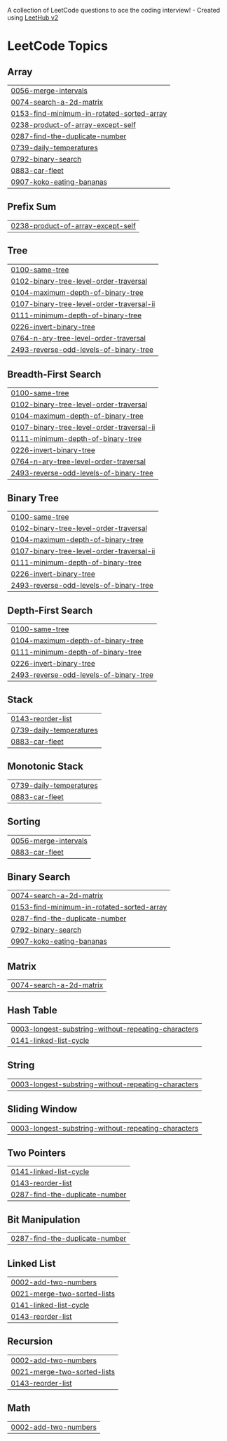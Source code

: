 A collection of LeetCode questions to ace the coding interview! - Created using [LeetHub v2](https://github.com/arunbhardwaj/LeetHub-2.0)
<!---LeetCode Topics Start-->
# LeetCode Topics
## Array
|  |
| ------- |
| [0056-merge-intervals](https://github.com/Nour8317/LeetCode/tree/master/0056-merge-intervals) |
| [0074-search-a-2d-matrix](https://github.com/Nour8317/LeetCode/tree/master/0074-search-a-2d-matrix) |
| [0153-find-minimum-in-rotated-sorted-array](https://github.com/Nour8317/LeetCode/tree/master/0153-find-minimum-in-rotated-sorted-array) |
| [0238-product-of-array-except-self](https://github.com/Nour8317/LeetCode/tree/master/0238-product-of-array-except-self) |
| [0287-find-the-duplicate-number](https://github.com/Nour8317/LeetCode/tree/master/0287-find-the-duplicate-number) |
| [0739-daily-temperatures](https://github.com/Nour8317/LeetCode/tree/master/0739-daily-temperatures) |
| [0792-binary-search](https://github.com/Nour8317/LeetCode/tree/master/0792-binary-search) |
| [0883-car-fleet](https://github.com/Nour8317/LeetCode/tree/master/0883-car-fleet) |
| [0907-koko-eating-bananas](https://github.com/Nour8317/LeetCode/tree/master/0907-koko-eating-bananas) |
## Prefix Sum
|  |
| ------- |
| [0238-product-of-array-except-self](https://github.com/Nour8317/LeetCode/tree/master/0238-product-of-array-except-self) |
## Tree
|  |
| ------- |
| [0100-same-tree](https://github.com/Nour8317/LeetCode/tree/master/0100-same-tree) |
| [0102-binary-tree-level-order-traversal](https://github.com/Nour8317/LeetCode/tree/master/0102-binary-tree-level-order-traversal) |
| [0104-maximum-depth-of-binary-tree](https://github.com/Nour8317/LeetCode/tree/master/0104-maximum-depth-of-binary-tree) |
| [0107-binary-tree-level-order-traversal-ii](https://github.com/Nour8317/LeetCode/tree/master/0107-binary-tree-level-order-traversal-ii) |
| [0111-minimum-depth-of-binary-tree](https://github.com/Nour8317/LeetCode/tree/master/0111-minimum-depth-of-binary-tree) |
| [0226-invert-binary-tree](https://github.com/Nour8317/LeetCode/tree/master/0226-invert-binary-tree) |
| [0764-n-ary-tree-level-order-traversal](https://github.com/Nour8317/LeetCode/tree/master/0764-n-ary-tree-level-order-traversal) |
| [2493-reverse-odd-levels-of-binary-tree](https://github.com/Nour8317/LeetCode/tree/master/2493-reverse-odd-levels-of-binary-tree) |
## Breadth-First Search
|  |
| ------- |
| [0100-same-tree](https://github.com/Nour8317/LeetCode/tree/master/0100-same-tree) |
| [0102-binary-tree-level-order-traversal](https://github.com/Nour8317/LeetCode/tree/master/0102-binary-tree-level-order-traversal) |
| [0104-maximum-depth-of-binary-tree](https://github.com/Nour8317/LeetCode/tree/master/0104-maximum-depth-of-binary-tree) |
| [0107-binary-tree-level-order-traversal-ii](https://github.com/Nour8317/LeetCode/tree/master/0107-binary-tree-level-order-traversal-ii) |
| [0111-minimum-depth-of-binary-tree](https://github.com/Nour8317/LeetCode/tree/master/0111-minimum-depth-of-binary-tree) |
| [0226-invert-binary-tree](https://github.com/Nour8317/LeetCode/tree/master/0226-invert-binary-tree) |
| [0764-n-ary-tree-level-order-traversal](https://github.com/Nour8317/LeetCode/tree/master/0764-n-ary-tree-level-order-traversal) |
| [2493-reverse-odd-levels-of-binary-tree](https://github.com/Nour8317/LeetCode/tree/master/2493-reverse-odd-levels-of-binary-tree) |
## Binary Tree
|  |
| ------- |
| [0100-same-tree](https://github.com/Nour8317/LeetCode/tree/master/0100-same-tree) |
| [0102-binary-tree-level-order-traversal](https://github.com/Nour8317/LeetCode/tree/master/0102-binary-tree-level-order-traversal) |
| [0104-maximum-depth-of-binary-tree](https://github.com/Nour8317/LeetCode/tree/master/0104-maximum-depth-of-binary-tree) |
| [0107-binary-tree-level-order-traversal-ii](https://github.com/Nour8317/LeetCode/tree/master/0107-binary-tree-level-order-traversal-ii) |
| [0111-minimum-depth-of-binary-tree](https://github.com/Nour8317/LeetCode/tree/master/0111-minimum-depth-of-binary-tree) |
| [0226-invert-binary-tree](https://github.com/Nour8317/LeetCode/tree/master/0226-invert-binary-tree) |
| [2493-reverse-odd-levels-of-binary-tree](https://github.com/Nour8317/LeetCode/tree/master/2493-reverse-odd-levels-of-binary-tree) |
## Depth-First Search
|  |
| ------- |
| [0100-same-tree](https://github.com/Nour8317/LeetCode/tree/master/0100-same-tree) |
| [0104-maximum-depth-of-binary-tree](https://github.com/Nour8317/LeetCode/tree/master/0104-maximum-depth-of-binary-tree) |
| [0111-minimum-depth-of-binary-tree](https://github.com/Nour8317/LeetCode/tree/master/0111-minimum-depth-of-binary-tree) |
| [0226-invert-binary-tree](https://github.com/Nour8317/LeetCode/tree/master/0226-invert-binary-tree) |
| [2493-reverse-odd-levels-of-binary-tree](https://github.com/Nour8317/LeetCode/tree/master/2493-reverse-odd-levels-of-binary-tree) |
## Stack
|  |
| ------- |
| [0143-reorder-list](https://github.com/Nour8317/LeetCode/tree/master/0143-reorder-list) |
| [0739-daily-temperatures](https://github.com/Nour8317/LeetCode/tree/master/0739-daily-temperatures) |
| [0883-car-fleet](https://github.com/Nour8317/LeetCode/tree/master/0883-car-fleet) |
## Monotonic Stack
|  |
| ------- |
| [0739-daily-temperatures](https://github.com/Nour8317/LeetCode/tree/master/0739-daily-temperatures) |
| [0883-car-fleet](https://github.com/Nour8317/LeetCode/tree/master/0883-car-fleet) |
## Sorting
|  |
| ------- |
| [0056-merge-intervals](https://github.com/Nour8317/LeetCode/tree/master/0056-merge-intervals) |
| [0883-car-fleet](https://github.com/Nour8317/LeetCode/tree/master/0883-car-fleet) |
## Binary Search
|  |
| ------- |
| [0074-search-a-2d-matrix](https://github.com/Nour8317/LeetCode/tree/master/0074-search-a-2d-matrix) |
| [0153-find-minimum-in-rotated-sorted-array](https://github.com/Nour8317/LeetCode/tree/master/0153-find-minimum-in-rotated-sorted-array) |
| [0287-find-the-duplicate-number](https://github.com/Nour8317/LeetCode/tree/master/0287-find-the-duplicate-number) |
| [0792-binary-search](https://github.com/Nour8317/LeetCode/tree/master/0792-binary-search) |
| [0907-koko-eating-bananas](https://github.com/Nour8317/LeetCode/tree/master/0907-koko-eating-bananas) |
## Matrix
|  |
| ------- |
| [0074-search-a-2d-matrix](https://github.com/Nour8317/LeetCode/tree/master/0074-search-a-2d-matrix) |
## Hash Table
|  |
| ------- |
| [0003-longest-substring-without-repeating-characters](https://github.com/Nour8317/LeetCode/tree/master/0003-longest-substring-without-repeating-characters) |
| [0141-linked-list-cycle](https://github.com/Nour8317/LeetCode/tree/master/0141-linked-list-cycle) |
## String
|  |
| ------- |
| [0003-longest-substring-without-repeating-characters](https://github.com/Nour8317/LeetCode/tree/master/0003-longest-substring-without-repeating-characters) |
## Sliding Window
|  |
| ------- |
| [0003-longest-substring-without-repeating-characters](https://github.com/Nour8317/LeetCode/tree/master/0003-longest-substring-without-repeating-characters) |
## Two Pointers
|  |
| ------- |
| [0141-linked-list-cycle](https://github.com/Nour8317/LeetCode/tree/master/0141-linked-list-cycle) |
| [0143-reorder-list](https://github.com/Nour8317/LeetCode/tree/master/0143-reorder-list) |
| [0287-find-the-duplicate-number](https://github.com/Nour8317/LeetCode/tree/master/0287-find-the-duplicate-number) |
## Bit Manipulation
|  |
| ------- |
| [0287-find-the-duplicate-number](https://github.com/Nour8317/LeetCode/tree/master/0287-find-the-duplicate-number) |
## Linked List
|  |
| ------- |
| [0002-add-two-numbers](https://github.com/Nour8317/LeetCode/tree/master/0002-add-two-numbers) |
| [0021-merge-two-sorted-lists](https://github.com/Nour8317/LeetCode/tree/master/0021-merge-two-sorted-lists) |
| [0141-linked-list-cycle](https://github.com/Nour8317/LeetCode/tree/master/0141-linked-list-cycle) |
| [0143-reorder-list](https://github.com/Nour8317/LeetCode/tree/master/0143-reorder-list) |
## Recursion
|  |
| ------- |
| [0002-add-two-numbers](https://github.com/Nour8317/LeetCode/tree/master/0002-add-two-numbers) |
| [0021-merge-two-sorted-lists](https://github.com/Nour8317/LeetCode/tree/master/0021-merge-two-sorted-lists) |
| [0143-reorder-list](https://github.com/Nour8317/LeetCode/tree/master/0143-reorder-list) |
## Math
|  |
| ------- |
| [0002-add-two-numbers](https://github.com/Nour8317/LeetCode/tree/master/0002-add-two-numbers) |
<!---LeetCode Topics End-->